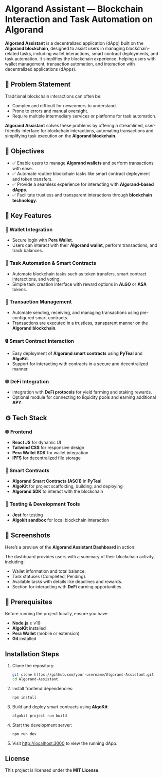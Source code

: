 # Algorand Assistant — Blockchain Interaction and Task Automation on Algorand

**Algorand Assistant** is a decentralized application (dApp) built on the **Algorand blockchain**, designed to assist users in managing blockchain-related tasks, including wallet interactions, smart contract deployments, and task automation. It simplifies the blockchain experience, helping users with wallet management, transaction automation, and interaction with decentralized applications (dApps).

## 🧠 Problem Statement
Traditional blockchain interactions can often be:

- Complex and difficult for newcomers to understand.
- Prone to errors and manual oversight.
- Require multiple intermediary services or platforms for task automation.

**Algorand Assistant** solves these problems by offering a streamlined, user-friendly interface for blockchain interactions, automating transactions and simplifying task execution on the **Algorand blockchain**.

## 🎯 Objectives
- ✅ Enable users to manage **Algorand wallets** and perform transactions with ease.
- ✅ Automate routine blockchain tasks like smart contract deployment and token transfers.
- ✅ Provide a seamless experience for interacting with **Algorand-based dApps**.
- ✅ Facilitate trustless and transparent interactions through **blockchain technology**.

## 🌟 Key Features

### 🔐 Wallet Integration
- Secure login with **Pera Wallet**.
- Users can interact with their **Algorand wallet**, perform transactions, and track balances.

### 📝 Task Automation & Smart Contracts
- Automate blockchain tasks such as token transfers, smart contract interactions, and voting.
- Simple task creation interface with reward options in **ALGO** or **ASA** tokens.

### 🤖 Transaction Management
- Automate sending, receiving, and managing transactions using pre-configured smart contracts.
- Transactions are executed in a trustless, transparent manner on the **Algorand blockchain**.

### 🔒 Smart Contract Interaction
- Easy deployment of **Algorand smart contracts** using **PyTeal** and **AlgoKit**.
- Support for interacting with contracts in a secure and decentralized manner.

### 🌐 DeFi Integration
- Integration with **DeFi protocols** for yield farming and staking rewards.
- Optional module for connecting to liquidity pools and earning additional **APY**.

## ⚙️ Tech Stack

### 🌐 Frontend
- **React JS** for dynamic UI
- **Tailwind CSS** for responsive design
- **Pera Wallet SDK** for wallet integration
- **IPFS** for decentralized file storage

### 🧠 Smart Contracts
- **Algorand Smart Contracts (ASC1)** in **PyTeal**
- **AlgoKit** for project scaffolding, building, and deploying
- **Algorand SDK** to interact with the blockchain

### 🧪 Testing & Development Tools
- **Jest** for testing
- **Algokit sandbox** for local blockchain interaction

## 📸 Screenshots
Here’s a preview of the **Algorand Assistant Dashboard** in action:

The dashboard provides users with a summary of their blockchain activity, including:

- Wallet information and total balance.
- Task statuses (Completed, Pending).
- Available tasks with details like deadlines and rewards.
- Section for interacting with **DeFi** earning opportunities.

## 🧾 Prerequisites
Before running the project locally, ensure you have:

- **Node.js** ≥ v16
- **AlgoKit** installed
- **Pera Wallet** (mobile or extension)
- **Git** installed

## Installation Steps

1. Clone the repository:

    ```bash
    git clone https://github.com/your-username/Algorand-Assistant.git
    cd Algorand-Assistant
    ```

2. Install frontend dependencies:

    ```bash
    npm install
    ```

3. Build and deploy smart contracts using **AlgoKit**:

    ```bash
    algokit project run build
    ```

4. Start the development server:

    ```bash
    npm run dev
    ```

5. Visit [http://localhost:3000](http://localhost:3000) to view the running dApp.

## License
This project is licensed under the **MIT License**.

